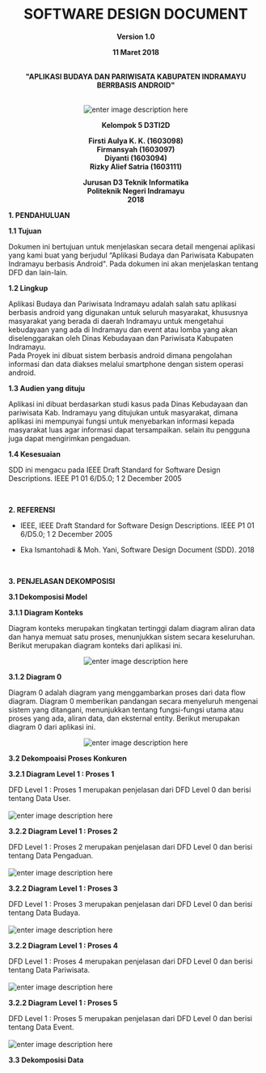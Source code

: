﻿<h1 align="center" id="software-requirements-specification">SOFTWARE DESIGN DOCUMENT</h1>  
<p align="center"><strong>Version 1.0</strong><br> 
<p align="center"><strong>11 Maret 2018<br>  </strong><br>
<p align="center"><strong>"APLIKASI BUDAYA DAN PARIWISATA KABUPATEN INDRAMAYU BERRBASIS ANDROID"<br><br></strong></p> 
</p><p align="center">  
<img src="https://lh3.googleusercontent.com/qEHYPVzo0kjd8ikhrCIF4cI_PhR8pmK5vDU14oEp9OPyVT-eA54cVp8C9iyJ8rKDfH8OR1dnT1zv=s300" alt="enter image description here" title="logo">  
</p><p align="center"><strong>Kelompok 5 D3TI2D</strong></p>  

<p align="center"><strong>Firsti Aulya K. K. (1603098)<br>  
Firmansyah (1603097) <br>  
Diyanti (1603094)<br>  
Rizky Alief Satria (1603111)</strong><br>  
</p>  
<p align="center"><strong>Jurusan D3 Teknik Informatika<br>
Politeknik Negeri Indramayu<br>
2018</strong></p>


<P><strong>1. PENDAHULUAN</strong></P>
<P><strong>1.1 Tujuan</strong></P>
<p>Dokumen ini bertujuan untuk menjelaskan secara detail mengenai aplikasi yang kami buat yang berjudul “Aplikasi Budaya dan Pariwisata Kabupaten Indramayu berbasis Android". Pada dokumen ini akan menjelaskan tentang DFD dan lain-lain.</p>  


<p><strong>1.2 Lingkup</strong></p>
<p>Aplikasi Budaya dan Pariwisata Indramayu adalah salah satu aplikasi berbasis android yang digunakan untuk seluruh masyarakat, khususnya masyarakat yang berada di daerah Indramayu untuk mengetahui kebudayaan yang ada di Indramayu dan event atau lomba yang akan diselenggarakan oleh Dinas Kebudayaan dan Pariwisata Kabupaten Indramayu.<br>  
Pada Proyek ini dibuat sistem berbasis android dimana pengolahan informasi dan data diakses melalui smartphone dengan sistem operasi android.</p>  

<p><strong>1.3 Audien yang dituju</strong></p>
<p>Aplikasi ini dibuat berdasarkan studi kasus pada Dinas Kebudayaan dan pariwisata Kab. Indramayu yang ditujukan untuk masyarakat, dimana aplikasi ini mempunyai fungsi 
untuk menyebarkan informasi kepada masyarakat luas agar informasi dapat tersampaikan.
selain itu pengguna juga dapat mengirimkan pengaduan.</p>

<p><strong>1.4 Kesesuaian</strong></p>
<p>SDD ini mengacu pada IEEE Draft Standard for Software Design Descriptions. IEEE P1 01 6/D5.0; 1 2 December 2005</p>

<br>
<p><strong>2. REFERENSI</strong></p>

 - <p>IEEE, IEEE Draft Standard for Software Design Descriptions. IEEE
   P1 01 6/D5.0; 1 2 December 2005</p>
   
 - <p>Eka Ismantohadi & Moh. Yani, Software Design Document (SDD).
   2018</p>

<br>
<p><strong>3. PENJELASAN DEKOMPOSISI</strong></p>
<p><strong>3.1 Dekomposisi Model</strong></p>
<p><strong>3.1.1 Diagram Konteks</strong></p>
Diagram konteks merupakan tingkatan tertinggi dalam diagram aliran data dan hanya memuat satu proses, menunjukkan sistem secara keseluruhan. Berikut merupakan diagram konteks dari aplikasi ini. 
 </p><p align="center">  
<img src="https://lh3.googleusercontent.com/-L6CJeZHFHZQ/WqTi-IVUFZI/AAAAAAAAAKc/j44KbgZwpywg3PX7kgJXQlybxX4hodvXQCL0BGAs/w530-d-h288-n/diagram%2Bkonteks.png=s300" alt="enter image description here" title="diagram konteks">  
</p><p align="center">


<p><strong>3.1.2 Diagram 0</strong></p>
Diagram 0 adalah diagram yang menggambarkan proses dari data flow diagram. Diagram 0 memberikan pandangan secara menyeluruh mengenai sistem yang ditangani, menunjukkan tentang fungsi-fungsi utama atau proses yang ada, aliran data, dan eksternal entity. Berikut merupakan diagram 0 dari aplikasi ini.
 </p><p align="center">  
<img src="https://lh3.googleusercontent.com/-uJQdK9TG0Xk/WqTkVDn1R0I/AAAAAAAAALI/VaB0lUHIxukYPXhI8QwXtxMW_az3pFWMwCJoC/w530-h292-n/DFD%2Blevel%2B0.png=s300" alt="enter image description here" title="diagram 0">  
</p><p align="center">


<p><strong>3.2 Dekompoaisi Proses Konkuren</strong></p>
<p><strong>3.2.1 Diagram Level 1 : Proses 1</strong></p>
DFD Level 1 : Proses 1 merupakan penjelasan dari DFD Level 0  dan berisi tentang Data User.<br><br>
<img src="https://lh3.googleusercontent.com/-jX7pTjEGTEQ/WqTllEI1HdI/AAAAAAAAALk/5J0pTSAvwPMeKa7Ph6vikJg4yqVeBYjsgCJoC/w530-h411-n/DFD%2Blevel%2B1.png=s300" alt="enter image description here" title="diagram level 1 : proses 1">  
</p><p align="center">

<p><strong>3.2.2 Diagram Level 1 : Proses 2</strong></p>
DFD Level 1 : Proses 2 merupakan penjelasan dari DFD Level 0  dan berisi tentang Data Pengaduan.<br><br>
<img src="https://lh3.googleusercontent.com/-1zlSSVSXvqo/WqTmR7-hZxI/AAAAAAAAAMc/OVyx7lwIKJws0yAWZS8kYDlyacGN-3sSgCL0BGAs/w530-d-h379-n/DFD%2Blevel%2B2.png=s300" alt="enter image description here" title="diagram level 1 : proses 2">  
</p><p align="center">

<p><strong>3.2.2 Diagram Level 1 : Proses 3</strong></p>
DFD Level 1 : Proses 3 merupakan penjelasan dari DFD Level 0  dan berisi tentang Data Budaya.<br><br>
<img src="https://lh3.googleusercontent.com/-6nHSyQrtoMA/WqTmGfmbaHI/AAAAAAAAAL8/Z35gIr2jFtUbtZ_P_EX4Xv3fzeTXFJ3FACL0BGAs/w530-d-h380-n/DFD%2Blevel%2B3.png.png=s300" alt="enter image description here" title="diagram level 1 : proses 3">  
</p><p align="center">

<p><strong>3.2.2 Diagram Level 1 : Proses 4</strong></p>
DFD Level 1 : Proses 4 merupakan penjelasan dari DFD Level 0  dan berisi tentang Data Pariwisata.<br><br>
<img src="https://lh3.googleusercontent.com/-WWTNI6O3UaQ/WqTmMuVPvdI/AAAAAAAAAMM/1yCrun850wY6mjPBRodXWN9XGfBNJod3wCL0BGAs/w530-d-h381-n/DFD%2Blevel%2B4.pngpng=s300" alt="enter image description here" title="diagram level 1 : proses 4">  
</p><p align="center">

<p><strong>3.2.2 Diagram Level 1 : Proses 5</strong></p>
DFD Level 1 : Proses 5 merupakan penjelasan dari DFD Level 0  dan berisi tentang Data Event.<br><br>
<img src="https://lh3.googleusercontent.com/-hpxFAPf263M/WqTmYgxitXI/AAAAAAAAAMs/WnmpDJF8k8c5aR173xKDyuRj9oNjUEedACL0BGAs/w530-d-h378-n/DFD%2Blevel%2B5.png=s300" alt="enter image description here" title="diagram level 1 : proses 5">  
</p>
<p><strong>3.3 Dekomposisi Data</strong></p>